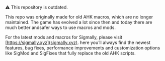⚠️ This repository is outdated.

This repo was originally made for old AHK macros, which are no longer maintained. The game has evolved a lot since then and today there are much better andsafer ways to use macros and mods.

For the latest mods and macros for Sigmally, please visit [https://sigmally.xyz](sigmally.xyz). 
here you’ll always find the newest features, bug fixes, performance improvements and customization options like SigMod and SigFixes that fully replace the old AHK scripts.
